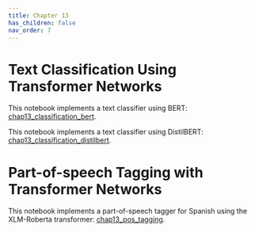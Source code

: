 ```yaml
---
title: Chapter 13
has_children: false
nav_order: 7
---
```


# Text Classification Using Transformer Networks

This notebook implements a text classifier using BERT: [chap13_classification_bert](https://github.com/clulab/gentlenlp/blob/main/notebooks/chap13_classification_bert.ipynb).

This notebook implements a text classifier using DistilBERT: [chap13_classification_distilbert](https://github.com/clulab/gentlenlp/blob/main/notebooks/chap13_classification_distilbert.ipynb).

# Part-of-speech Tagging with Transformer Networks

This notebook implements a part-of-speech tagger for Spanish using the XLM-Roberta transformer: [chap13_pos_tagging](https://github.com/clulab/gentlenlp/blob/main/notebooks/chap13_pos_tagging.ipynb).



